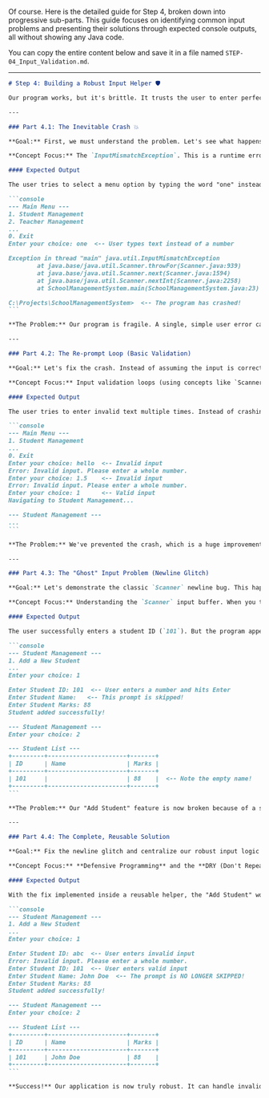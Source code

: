 Of course. Here is the detailed guide for Step 4, broken down into progressive sub-parts. This guide focuses on identifying common input problems and presenting their solutions through expected console outputs, all without showing any Java code.

You can copy the entire content below and save it in a file named `STEP-04_Input_Validation.md`.

---

````markdown
# Step 4: Building a Robust Input Helper 🛡️

Our program works, but it's brittle. It trusts the user to enter perfect input every time. This step is about removing that trust and implementing "defensive programming." We will teach our application to handle incorrect input gracefully instead of crashing.

---

### Part 4.1: The Inevitable Crash 💥

**Goal:** First, we must understand the problem. Let's see what happens when a user makes a simple mistake, like entering text where a number is expected.

**Concept Focus:** The `InputMismatchException`. This is a runtime error that occurs when the `Scanner` expects one type of data (like an integer) but receives another (like a string).

#### Expected Output

The user tries to select a menu option by typing the word "one" instead of the number `1`. The program is not prepared for this and immediately crashes, showing an unfriendly wall of red error text to the user.

```console
--- Main Menu ---
1. Student Management
2. Teacher Management
...
0. Exit
Enter your choice: one  <-- User types text instead of a number

Exception in thread "main" java.util.InputMismatchException
        at java.base/java.util.Scanner.throwFor(Scanner.java:939)
        at java.base/java.util.Scanner.next(Scanner.java:1594)
        at java.base/java.util.Scanner.nextInt(Scanner.java:2258)
        at SchoolManagementSystem.main(SchoolManagementSystem.java:23)

C:\Projects\SchoolManagementSystem>  <-- The program has crashed!
```

**The Problem:** Our program is fragile. A single, simple user error can terminate the entire application. This provides a terrible user experience and is unacceptable for any real software.

---

### Part 4.2: The Re-prompt Loop (Basic Validation)

**Goal:** Let's fix the crash. Instead of assuming the input is correct, we will first _check_ it. If the input is not a valid integer, we will show a friendly error message and prompt the user to try again, repeating this process until we get valid input.

**Concept Focus:** Input validation loops (using concepts like `Scanner.hasNextInt()`). The core idea is: **Ask -> Check -> If Invalid, Repeat.**

#### Expected Output

The user tries to enter invalid text multiple times. Instead of crashing, the program now patiently informs them of the error and waits. It only proceeds once a valid number is entered.

```console
--- Main Menu ---
1. Student Management
...
0. Exit
Enter your choice: hello  <-- Invalid input
Error: Invalid input. Please enter a whole number.
Enter your choice: 1.5    <-- Invalid input
Error: Invalid input. Please enter a whole number.
Enter your choice: 1      <-- Valid input
Navigating to Student Management...

--- Student Management ---
...
```

**The Problem:** We've prevented the crash, which is a huge improvement! However, the way `Scanner` handles numbers creates a subtle but frustrating bug known as the "leftover newline." Let's see it in action.

---

### Part 4.3: The "Ghost" Input Problem (Newline Glitch)

**Goal:** Let's demonstrate the classic `Scanner` newline bug. This happens when you read a number with a method like `nextInt()`, and then try to read text with `nextLine()`.

**Concept Focus:** Understanding the `Scanner` input buffer. When you type `101` and hit `Enter`, `nextInt()` only consumes the "101" part. The newline character (`\n`) from the `Enter` key press is left behind in the buffer. The next `nextLine()` call sees this leftover newline and thinks you've just entered an empty string.

#### Expected Output

The user successfully enters a student ID (`101`). But the program appears to completely skip the "Enter Student Name" prompt, immediately asking for marks. This results in a student being added with a blank name.

```console
--- Student Management ---
1. Add a New Student
...
Enter your choice: 1

Enter Student ID: 101  <-- User enters a number and hits Enter
Enter Student Name:   <-- This prompt is skipped!
Enter Student Marks: 88
Student added successfully!

--- Student Management ---
Enter your choice: 2

--- Student List ---
+---------+----------------------+-------+
| ID      | Name                 | Marks |
+---------+----------------------+-------+
| 101     |                      | 88    |  <-- Note the empty name!
+---------+----------------------+-------+
```

**The Problem:** Our "Add Student" feature is now broken because of a subtle `Scanner` behavior. This creates corrupted data (students with no names) and confuses the user.

---

### Part 4.4: The Complete, Reusable Solution

**Goal:** Fix the newline glitch and centralize our robust input logic so we don't have to repeat it all over the application.

**Concept Focus:** **Defensive Programming** and the **DRY (Don't Repeat Yourself)** principle. The fix is to always call a `scanner.nextLine()` immediately after a `scanner.nextInt()` to consume the leftover newline character. We should build this logic into a reusable helper method (e.g., `readIntSafe()`) so that every time we need a number from the user, we get this safe, validated, and glitch-free behavior automatically.

#### Expected Output

With the fix implemented inside a reusable helper, the "Add Student" workflow is now seamless and bug-free. It handles bad input correctly and no longer skips prompts.

```console
--- Student Management ---
1. Add a New Student
...
Enter your choice: 1

Enter Student ID: abc  <-- User enters invalid input
Error: Invalid input. Please enter a whole number.
Enter Student ID: 101  <-- User enters valid input
Enter Student Name: John Doe  <-- The prompt is NO LONGER SKIPPED!
Enter Student Marks: 88
Student added successfully!

--- Student Management ---
Enter your choice: 2

--- Student List ---
+---------+----------------------+-------+
| ID      | Name                 | Marks |
+---------+----------------------+-------+
| 101     | John Doe             | 88    |
+---------+----------------------+-------+
```

**Success!** Our application is now truly robust. It can handle invalid user input without crashing, it has resolved the tricky newline bug, and we have a clear strategy (centralized helper methods) for ensuring all future inputs will be just as safe.
````
